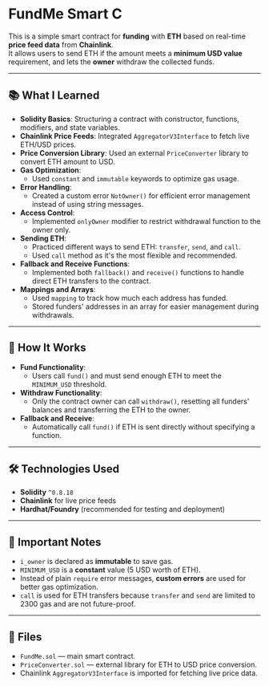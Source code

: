 # FundMe Smart C

This is a simple smart contract for **funding** with **ETH** based on real-time **price feed data** from **Chainlink**.  
It allows users to send ETH if the amount meets a **minimum USD value** requirement, and lets the **owner** withdraw the collected funds.

---

## 📚 What I Learned

- **Solidity Basics**: Structuring a contract with constructor, functions, modifiers, and state variables.
- **Chainlink Price Feeds**: Integrated `AggregatorV3Interface` to fetch live ETH/USD prices.
- **Price Conversion Library**: Used an external `PriceConverter` library to convert ETH amount to USD.
- **Gas Optimization**:
  - Used `constant` and `immutable` keywords to optimize gas usage.
- **Error Handling**:
  - Created a custom error `NotOwner()` for efficient error management instead of using string messages.
- **Access Control**:
  - Implemented `onlyOwner` modifier to restrict withdrawal function to the owner only.
- **Sending ETH**:
  - Practiced different ways to send ETH: `transfer`, `send`, and `call`.  
  - Used `call` method as it's the most flexible and recommended.
- **Fallback and Receive Functions**:
  - Implemented both `fallback()` and `receive()` functions to handle direct ETH transfers to the contract.
- **Mappings and Arrays**:
  - Used `mapping` to track how much each address has funded.
  - Stored funders' addresses in an array for easier management during withdrawals.

---

## 🔧 How It Works

- **Fund Functionality**:
  - Users call `fund()` and must send enough ETH to meet the `MINIMUM_USD` threshold.
- **Withdraw Functionality**:
  - Only the contract owner can call `withdraw()`, resetting all funders' balances and transferring the ETH to the owner.
- **Fallback and Receive**:
  - Automatically call `fund()` if ETH is sent directly without specifying a function.

---

## 🛠 Technologies Used

- **Solidity** `^0.8.18`
- **Chainlink** for live price feeds
- **Hardhat/Foundry** (recommended for testing and deployment)

---

## 🧠 Important Notes

- `i_owner` is declared as **immutable** to save gas.
- `MINIMUM_USD` is a **constant** value (5 USD worth of ETH).
- Instead of plain `require` error messages, **custom errors** are used for better gas optimization.
- `call` is used for ETH transfers because `transfer` and `send` are limited to 2300 gas and are not future-proof.

---

## 📂 Files

- `FundMe.sol` — main smart contract.
- `PriceConverter.sol` — external library for ETH to USD price conversion.
- Chainlink `AggregatorV3Interface` is imported for fetching live price data.
